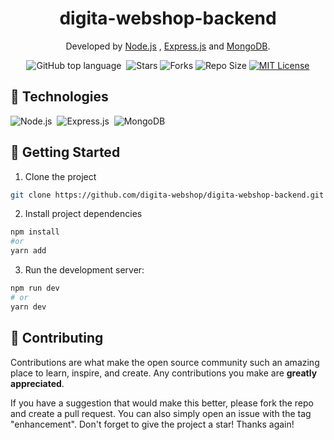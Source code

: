 <div id='top' align="center">

# digita-webshop-backend

Developed by [Node.js](https://nodejs.org/) , [Express.js](https://expressjs.com/) and [MongoDB](https://mongodb.com/).

![GitHub top language](https://img.shields.io/github/languages/top/digita-webshop/digita-webshop-backend)&nbsp;
![Stars](https://img.shields.io/github/stars/digita-webshop/digita-webshop-backend) ![Forks](https://img.shields.io/github/forks/digita-webshop/digita-webshop-backend) ![Repo Size](https://img.shields.io/github/repo-size/digita-webshop/digita-webshop-backend) [![MIT License](https://img.shields.io/badge/license-MIT-a1356a)](LICENSE.txt)

</div>

## 🔧 Technologies
![Node.js](https://img.shields.io/badge/-Node.js-020f26?style=for-the-badge&logo=node.js)&nbsp;
![Express.js](https://img.shields.io/badge/-Express.js-020f26?style=for-the-badge&logo=express)&nbsp;
![MongoDB](https://img.shields.io/badge/-MongoDB-020f26?style=for-the-badge&logo=mongoDB)&nbsp;


## 🚀 Getting Started

1. Clone the project
  ```bash
  git clone https://github.com/digita-webshop/digita-webshop-backend.git
  ```
2. Install project dependencies
  ```bash
  npm install
  #or
  yarn add
  ```
 
3. Run the development server:

  ```bash
  npm run dev
  # or
  yarn dev
  ```
  
## 🤝 Contributing

Contributions are what make the open source community such an amazing place to learn, inspire, and create. Any contributions you make are **greatly appreciated**.

If you have a suggestion that would make this better, please fork the repo and create a pull request. You can also simply open an issue with the tag "enhancement".
Don't forget to give the project a star! Thanks again!
